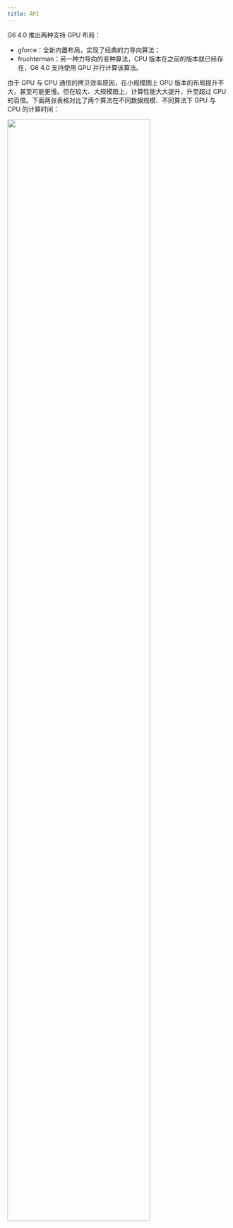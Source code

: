 ```yaml
---
title: API
---
```


G6 4.0 推出两种支持 GPU 布局：
- gforce：全新内置布局，实现了经典的力导向算法； 
- fruchterman：另一种力导向的变种算法，CPU 版本在之前的版本就已经存在，G6 4.0 支持使用 GPU 并行计算该算法。

由于 GPU 与 CPU 通信的拷贝效率原因，在小规模图上 GPU 版本的布局提升不大，甚至可能更慢。但在较大、大规模图上，计算性能大大提升，升至超过 CPU 的百倍。下面两张表格对比了两个算法在不同数据规模、不同算法下 GPU 与 CPU 的计算时间：

<img src='https://gw.alipayobjects.com/mdn/rms_f8c6a0/afts/img/A*4ogTQKrWhIkAAAAAAAAAAAAAARQnAQ' width='80%'/>